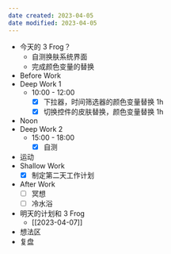 ```yaml
---
date created: 2023-04-05 
date modified: 2023-04-05
---
```

- 今天的 3 Frog？
	- 自测换肤系统界面
	- 完成颜色变量的替换
- Before Work
- Deep Work 1
	- 10:00 - 12:00
		- [x] 下拉器，时间筛选器的颜色变量替换 1h
		- [x] 切换控件的皮肤替换，颜色变量替换 1h
- Noon
- Deep Work 2
	- 15:00 - 18:00
		- [x] 自测
- 运动
- Shallow Work
	- [x] 制定第二天工作计划
- After Work
	- [ ] 冥想
	- [ ] 冷水浴
- 明天的计划和 3 Frog
	- [[2023-04-07]]
- 想法区
- 复盘
